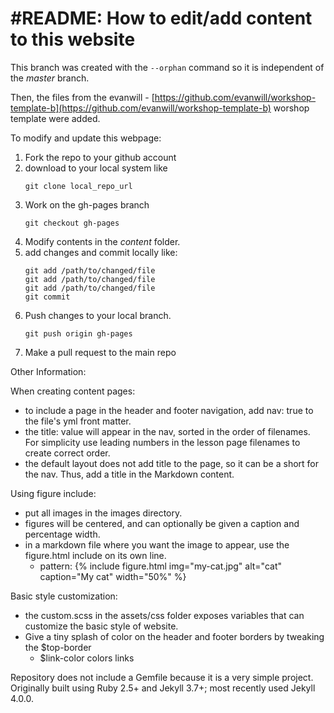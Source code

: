 #README: How to edit/add content to this website
=======
This branch was created with the ```--orphan``` command so it is independent of the *master* branch. 

Then,  the files from the evanwill - [https://github.com/evanwill/workshop-template-b](https://github.com/evanwill/workshop-template-b) worshop template were added. 

To modify and update this webpage:

1. Fork the repo to your github account
2. download to your local system like
   ```
   git clone local_repo_url
   ```
3. Work on the gh-pages branch
   ```
   git checkout gh-pages
   ```
2. Modify contents in the *content* folder.
3. add changes and commit locally like:
   ```
   git add /path/to/changed/file
   git add /path/to/changed/file
   git add /path/to/changed/file
   git commit
   ```
4. Push changes to your local branch.
   ```
   git push origin gh-pages
   ```
5. Make a pull request to the main repo


Other Information:

When creating content pages:

- to include a page in the header and footer navigation, add nav: true to the file's yml front matter.
- the title: value will appear in the nav, sorted in the order of filenames. For simplicity use leading numbers in the lesson page filenames to create correct order.
- the default layout does not add title to the page, so it can be a short for the nav. Thus, add a title in the Markdown content.


Using figure include:

- put all images in the images directory.
- figures will be centered, and can optionally be given a caption and percentage width.
- in a markdown file where you want the image to appear, use the figure.html include on its own line.
    - pattern: {% include figure.html img="my-cat.jpg" alt="cat" caption="My cat" width="50%" %}

Basic style customization:

- the custom.scss in the assets/css folder exposes variables that can customize the basic style of website.
- Give a tiny splash of color on the header and footer borders by tweaking the $top-border
    - $link-color colors links
    

Repository does not include a Gemfile because it is a very simple project. Originally built using Ruby 2.5+ and Jekyll 3.7+; most recently used Jekyll 4.0.0.
